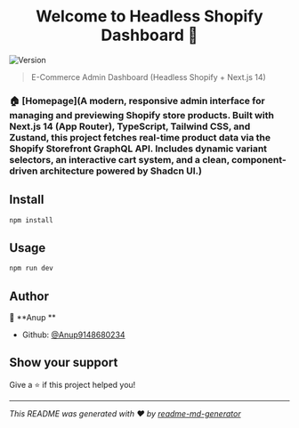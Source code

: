 <h1 align="center">Welcome to Headless Shopify Dashboard 👋</h1>
<p>
  <img alt="Version" src="https://img.shields.io/badge/version-0.1.0-blue.svg?cacheSeconds=2592000" />
</p>

> E-Commerce Admin Dashboard (Headless Shopify + Next.js 14)

### 🏠 [Homepage](A modern, responsive admin interface for managing and previewing Shopify store products. Built with Next.js 14 (App Router), TypeScript, Tailwind CSS, and Zustand, this project fetches real-time product data via the Shopify Storefront GraphQL API. Includes dynamic variant selectors, an interactive cart system, and a clean, component-driven architecture powered by Shadcn UI.)

## Install

```sh
npm install
```

## Usage

```sh
npm run dev
```

## Author

👤 **Anup **

* Github: [@Anup9148680234](https://github.com/Anup9148680234)

## Show your support

Give a ⭐️ if this project helped you!

***
_This README was generated with ❤️ by [readme-md-generator](https://github.com/kefranabg/readme-md-generator)_